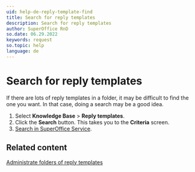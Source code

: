 ```yaml
---
uid: help-de-reply-template-find
title: Search for reply templates
description: Search for reply templates
author: SuperOffice RnD
so.date: 06.29.2022
keywords: request
so.topic: help
language: de
---
```


# Search for reply templates

If there are lots of reply templates in a folder, it may be difficult to find the one you want. In that case, doing a search may be a good idea.

1. Select **Knowledge Base** > **Reply templates**.
2. Click the **Search** button. This takes you to the **Criteria** screen.
3. [Search in SuperOffice Service][1].

## Related content

[Administrate folders of reply templates][2]

<!-- Referenced links -->
[1]: ../../../search-options/learn/in-service/index.md
[2]: manage-folders.md

<!-- Referenced images -->

